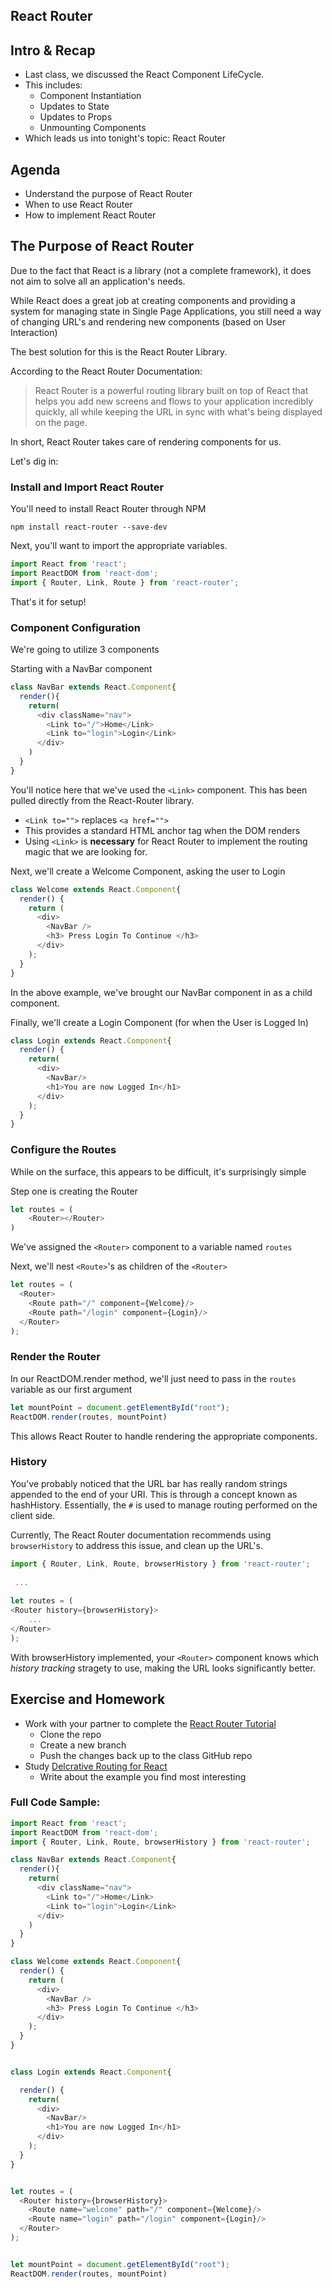 ## React Router


## Intro & Recap

- Last class, we discussed the React Component LifeCycle. 
- This includes:
	- Component Instantiation
	- Updates to State
	- Updates to Props
	- Unmounting Components 
- Which leads us into tonight's topic: React Router

## Agenda

- Understand the purpose of React Router
- When to use React Router
- How to implement React Router

## The Purpose of React Router 

Due to the fact that React is a library (not a complete framework), it does not aim to solve all an application's needs. 

While React does a great job at creating components and providing a system for managing state in Single Page Applications, you still need a way of changing URL's and rendering new components (based on User Interaction)

The best solution for this is the React Router Library.

According to the React Router Documentation:

> React Router is a powerful routing library built on top of React that helps you add new screens and flows to your application incredibly quickly, all while keeping the URL in sync with what's being displayed on the page.

In short, React Router takes care of rendering components for us. 

Let's dig in:

### Install and Import React Router

You'll need to install React Router through NPM

`npm install react-router --save-dev`

Next, you'll want to import the appropriate variables. 

```javascript
import React from 'react';
import ReactDOM from 'react-dom';
import { Router, Link, Route } from 'react-router';

```

That's it for setup!


### Component Configuration

We're going to utilize 3 components 

Starting with a NavBar component

```javascript
class NavBar extends React.Component{
  render(){
    return(
      <div className="nav">
        <Link to="/">Home</Link>
        <Link to="login">Login</Link>
      </div>
    )
  }
}
```
You'll notice here that we've used the `<Link>` component. This has been pulled directly from the React-Router library. 

- `<Link to="">` replaces `<a href="">` 
- This provides a standard HTML anchor tag when the DOM renders
- Using `<Link>` is **necessary** for React Router to implement the routing magic that we are looking for.



Next, we'll create a Welcome Component, asking the user to Login

```javascript
class Welcome extends React.Component{
  render() {
    return (
      <div>
        <NavBar />
        <h3> Press Login To Continue </h3>
      </div>
    );
  }
}
```

In the above example, we've brought our NavBar component in as a child component. 


Finally, we'll create a Login Component (for when the User is Logged In)

```javascript
class Login extends React.Component{
  render() {
    return(
      <div>
        <NavBar/>
        <h1>You are now Logged In</h1>
      </div>
    );
  }
}
```

### Configure the Routes

While on the surface, this appears to be difficult, it's surprisingly simple

Step one is creating the Router

```javascript
let routes = (
	<Router></Router>
)
```
We've assigned the `<Router>` component to a variable named `routes`


Next, we'll nest `<Route>`'s as children of the `<Router>`

```javascript
let routes = (
  <Router>
    <Route path="/" component={Welcome}/>
    <Route path="/login" component={Login}/>
  </Router>
);
```

### Render the Router

In our ReactDOM.render method, we'll just need to pass in the `routes` variable as our first argument

```javascript
let mountPoint = document.getElementById("root");
ReactDOM.render(routes, mountPoint)
```

This allows React Router to handle rendering the appropriate components. 

### History

You've probably noticed that the URL bar has really random strings appended to the end of your URI. This is through a concept known as hashHistory. Essentially, the `#` is used to manage routing performed on the client side.

Currently, The React Router documentation recommends using `browserHistory` to address this issue, and clean up the URL's. 

```javascript
import { Router, Link, Route, browserHistory } from 'react-router';
 
 ...
 
let routes = (
<Router history={browserHistory}>
	...
</Router>
);			  
```

With browserHistory implemented, your `<Router>` component knows which *history tracking* stragety to use, making the URL looks significantly better.


## Exercise and Homework

- Work with your partner to complete the [React Router Tutorial](https://github.com/ttsJavaScriptAppDevelopmentSummer16/react-router-tutorial)
    - Clone the repo
    - Create a new branch
    - Push the changes back up to the class GitHub repo
- Study [Delcrative Routing for React](https://react-router-website-uxmsaeusnn.now.sh/quick-start)
    - Write about the example you find most interesting


### Full Code Sample: 

```javascript
import React from 'react';
import ReactDOM from 'react-dom';
import { Router, Link, Route, browserHistory } from 'react-router';

class NavBar extends React.Component{
  render(){
    return(
      <div className="nav">
        <Link to="/">Home</Link>
        <Link to="login">Login</Link>
      </div>
    )
  }
}

class Welcome extends React.Component{
  render() {
    return (
      <div>
        <NavBar />
        <h3> Press Login To Continue </h3>
      </div>
    );
  }
}


class Login extends React.Component{

  render() {
    return(
      <div>
        <NavBar/>
        <h1>You are now Logged In</h1>
      </div>
    );
  }
}


let routes = (
  <Router history={browserHistory}>
    <Route name="welcome" path="/" component={Welcome}/>
    <Route name="login" path="/login" component={Login}/>
  </Router>
);


let mountPoint = document.getElementById("root");
ReactDOM.render(routes, mountPoint)
```
